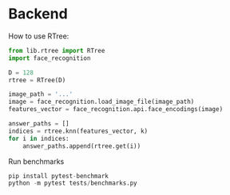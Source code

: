 # Backend

How to use RTree:

```python
from lib.rtree import RTree
import face_recognition

D = 128
rtree = RTree(D)

image_path = '...'
image = face_recognition.load_image_file(image_path)
features_vector = face_recognition.api.face_encodings(image)

answer_paths = []
indices = rtree.knn(features_vector, k)
for i in indices:
    answer_paths.append(rtree.get(i))
```


Run benchmarks


```python
pip install pytest-benchmark
python -m pytest tests/benchmarks.py
```

